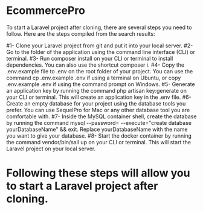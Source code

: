 # EcommercePro
To start a Laravel project after cloning, there are several steps you need to follow. 
Here are the steps compiled from the search results:

#1- Clone your Laravel project from git and put it into your local server.
#2- Go to the folder of the application using the command line interface (CLI) or terminal.
#3- Run composer install on your CLI or terminal to install dependencies. You can also use the shortcut composer i.
#4- Copy the .env.example file to .env on the root folder of your project. You can use the command cp .env.example .env if using a terminal on Ubuntu, 
or copy .env.example .env if using the command prompt on Windows.
#5- Generate an application key by running the command php artisan key:generate on your CLI or terminal. This will create an application key in the .env file.
#6- Create an empty database for your project using the database tools you prefer. You can use SequelPro for Mac or any other database tool you are comfortable with.
#7- Inside the MySQL container shell, create the database by running the command mysql --password= --execute="create database yourDatabaseName" && exit. 
Replace yourDatabaseName with the name you want to give your database.
#8- Start the docker container by running the command vendor/bin/sail up on your CLI or terminal. This will start the Laravel project on your local server.
# Following these steps will allow you to start a Laravel project after cloning.
